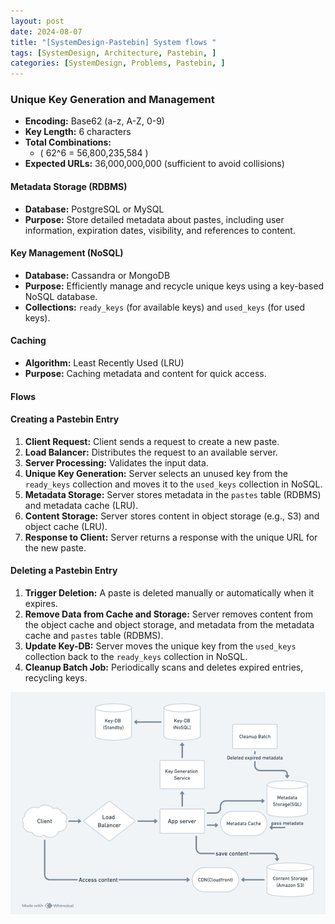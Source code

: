 ```yaml
---
layout: post
date: 2024-08-07
title: "[SystemDesign-Pastebin] System flows "
tags: [SystemDesign, Architecture, Pastebin, ]
categories: [SystemDesign, Problems, Pastebin, ]
---
```



### Unique Key Generation and Management

- **Encoding:** Base62 (a-z, A-Z, 0-9)
- **Key Length:** 6 characters
- **Total Combinations:**
	- \( 62^6 = 56,800,235,584 \)
- **Expected URLs:** 36,000,000,000 (sufficient to avoid collisions)

#### Metadata Storage (RDBMS)

- **Database:** PostgreSQL or MySQL
- **Purpose:** Store detailed metadata about pastes, including user information, expiration dates, visibility, and references to content.

#### Key Management (NoSQL)

- **Database:** Cassandra or MongoDB
- **Purpose:** Efficiently manage and recycle unique keys using a key-based NoSQL database.
- **Collections:** `ready_keys` (for available keys) and `used_keys` (for used keys).

#### Caching

- **Algorithm:** Least Recently Used (LRU)
- **Purpose:** Caching metadata and content for quick access.

#### Flows


#### Creating a Pastebin Entry

1. **Client Request:** Client sends a request to create a new paste.
2. **Load Balancer:** Distributes the request to an available server.
3. **Server Processing:** Validates the input data.
4. **Unique Key Generation:** Server selects an unused key from the `ready_keys` collection and moves it to the `used_keys` collection in NoSQL.
5. **Metadata Storage:** Server stores metadata in the `pastes` table (RDBMS) and metadata cache (LRU).
6. **Content Storage:** Server stores content in object storage (e.g., S3) and object cache (LRU).
7. **Response to Client:** Server returns a response with the unique URL for the new paste.

#### Deleting a Pastebin Entry

1. **Trigger Deletion:** A paste is deleted manually or automatically when it expires.
2. **Remove Data from Cache and Storage:** Server removes content from the object cache and object storage, and metadata from the metadata cache and `pastes` table (RDBMS).
3. **Update Key-DB:** Server moves the unique key from the `used_keys` collection back to the `ready_keys` collection in NoSQL.
4. **Cleanup Batch Job:** Periodically scans and deletes expired entries, recycling keys.

![0](/assets/img/2024-08-07-[SystemDesign-Pastebin]-System-flows-.md/0.png)

